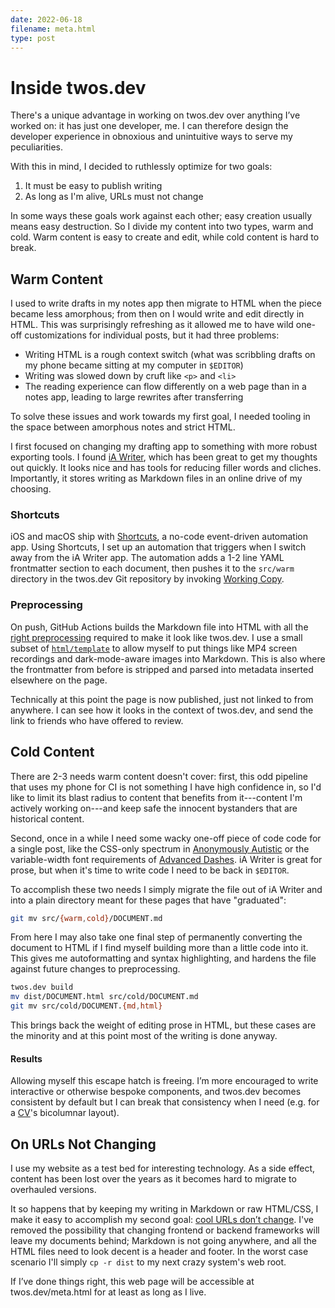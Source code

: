 ```yaml
---
date: 2022-06-18
filename: meta.html
type: post
---
```


# Inside twos.dev

There's a unique advantage in working on twos.dev over anything I’ve worked on: it has just one developer, me. I can therefore design the developer experience in obnoxious and unintuitive ways to serve my peculiarities.

With this in mind, I decided to ruthlessly optimize for two goals:

1. It must be easy to publish writing
2. As long as I'm alive, URLs must not change

In some ways these goals work against each other; easy creation usually means easy destruction. So I divide my content into two types, warm and cold. Warm content is easy to create and edit, while cold content is hard to break.

## Warm Content

I used to write drafts in my notes app then migrate to HTML when the piece became less amorphous; from then on I would write and edit directly in HTML. This was surprisingly refreshing as it allowed me to have wild one-off customizations for individual posts, but it had three problems:

- Writing HTML is a rough context switch (what was scribbling drafts on my phone became sitting at my computer in `$EDITOR`)
- Writing was slowed down by cruft like `<p>` and `<li>`
- The reading experience can flow differently on a web page than in a notes app, leading to large rewrites after transferring

To solve these issues and work towards my first goal, I needed tooling in the space between amorphous notes and strict HTML.

I first focused on changing my drafting app to something with more robust exporting tools. I found [iA Writer](https://ia.net/writer), which has been great to get my thoughts out quickly. It looks nice and has tools for reducing filler words and cliches. Importantly, it stores writing as Markdown files in an online drive of my choosing.

### Shortcuts

iOS and macOS ship with [Shortcuts](https://apps.apple.com/us/app/shortcuts/id1462947752), a no-code event-driven automation app. Using Shortcuts, I set up an automation that triggers when I switch away from the iA Writer app. The automation adds a 1-2 line YAML frontmatter section to each document, then pushes it to the `src/warm` directory in the twos.dev Git repository by invoking [Working Copy](https://workingcopyapp.com).

### Preprocessing

On push, GitHub Actions builds the Markdown file into HTML with all the [right preprocessing](https://github.com/glacials/twos.dev/blob/main/cmd/build_document.go) required to make it look like twos.dev. I use a small subset of [`html/template`](https://pkg.go.dev/html/template) to allow myself to put things like MP4 screen recordings and dark-mode-aware images into Markdown. This is also where the frontmatter from before is stripped and parsed into metadata inserted elsewhere on the page.

Technically at this point the page is now published, just not linked to from anywhere. I can see how it looks in the context of twos.dev, and send the link to friends who have offered to review.

## Cold Content

There are 2-3 needs warm content doesn't cover: first, this odd pipeline that uses my phone for CI is not something I have high confidence in, so I'd like to limit its blast radius to content that benefits from it---content I'm actively working on---and keep safe the innocent bystanders that are historical content.

Second, once in a while I need some wacky one-off piece of code code for a single post, like the CSS-only spectrum in [Anonymously Autistic](autism.html) or the variable-width font requirements of [Advanced Dashes](dashes.html). iA Writer is great for prose, but when it's time to write code I need to be back in `$EDITOR`.

To accomplish these two needs I simply migrate the file out of iA Writer and into a plain directory meant for these pages that have "graduated":

```sh
git mv src/{warm,cold}/DOCUMENT.md
```

From here I may also take one final step of permanently converting the document to HTML if I find myself building more than a little code into it. This gives me autoformatting and syntax highlighting, and hardens the file against future changes to preprocessing.

```sh
twos.dev build
mv dist/DOCUMENT.html src/cold/DOCUMENT.md
git mv src/cold/DOCUMENT.{md,html}
```

This brings back the weight of editing prose in HTML, but these cases are the minority and at this point most of the writing is done anyway.

#### Results

Allowing myself this escape hatch is freeing. I’m more encouraged to write interactive or otherwise bespoke components, and twos.dev becomes consistent by default but I can break that consistency when I need (e.g. for a [CV](cv.html)'s bicolumnar layout).

## On URLs Not Changing

I use my website as a test bed for interesting technology. As a side effect, content has been lost over the years as it becomes hard to migrate to overhauled versions.

It so happens that by keeping my writing in Markdown or raw HTML/CSS, I make it easy to accomplish my second goal: [cool URLs don’t change](https://www.w3.org/Provider/Style/URI). I've removed the possibility that changing frontend or backend frameworks will leave my documents behind; Markdown is not going anywhere, and all the HTML files need to look decent is a header and footer. In the worst case scenario I'll simply `cp -r dist` to my next crazy system's web root.

If I’ve done things right, this web page will be accessible at twos.dev/meta.html for at least as long as I live.
